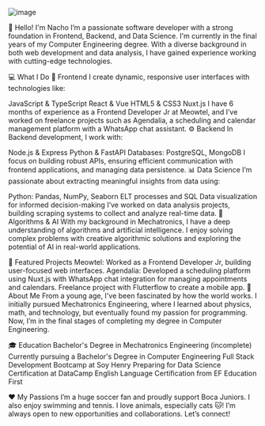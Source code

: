 ![image](https://github.com/user-attachments/assets/bcdfa7b8-3684-4d25-a231-4b0dd816b5c9)


👋 Hello! I'm Nacho
I’m a passionate software developer with a strong foundation in Frontend, Backend, and Data Science. I'm currently in the final years of my Computer Engineering degree. With a diverse background in both web development and data analysis, I have gained experience working with cutting-edge technologies.

💻 What I Do
🎨 Frontend
I create dynamic, responsive user interfaces with technologies like:

JavaScript & TypeScript
React & Vue
HTML5 & CSS3
Nuxt.js
I have 6 months of experience as a Frontend Developer Jr at Meowtel, and I’ve worked on freelance projects such as Agendalia, a scheduling and calendar management platform with a WhatsApp chat assistant.
⚙️ Backend
In Backend development, I work with:

Node.js & Express
Python & FastAPI
Databases: PostgreSQL, MongoDB
I focus on building robust APIs, ensuring efficient communication with frontend applications, and managing data persistence.
📊 Data Science
I’m passionate about extracting meaningful insights from data using:

Python: Pandas, NumPy, Seaborn
ELT processes and SQL
Data visualization for informed decision-making
I’ve worked on data analysis projects, building scraping systems to collect and analyze real-time data.
🤖 Algorithms & AI
With my background in Mechatronics, I have a deep understanding of algorithms and artificial intelligence. I enjoy solving complex problems with creative algorithmic solutions and exploring the potential of AI in real-world applications.

🔧 Featured Projects
Meowtel: Worked as a Frontend Developer Jr, building user-focused web interfaces.
Agendalia: Developed a scheduling platform using Nuxt.js with WhatsApp chat integration for managing appointments and calendars.
Freelance project with Flutterflow to create a mobile app.
🌟 About Me
From a young age, I've been fascinated by how the world works. I initially pursued Mechatronics Engineering, where I learned about physics, math, and technology, but eventually found my passion for programming. Now, I’m in the final stages of completing my degree in Computer Engineering.

🎓 Education
Bachelor's Degree in Mechatronics Engineering (incomplete)
Currently pursuing a Bachelor's Degree in Computer Engineering
Full Stack Development Bootcamp at Soy Henry
Preparing for Data Science Certification at DataCamp
English Language Certification from EF Education First

❤️ My Passions
I’m a huge soccer fan and proudly support Boca Juniors.
I also enjoy swimming and tennis.
I love animals, especially cats 🐱!
I’m always open to new opportunities and collaborations. Let’s connect!
